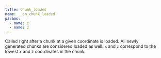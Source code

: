 ```yaml
---
title: chunk_loaded
name: __on_chunk_loaded
params:
  - name: x
  - name: z
---
```


Called right after a chunk at a given coordinate is loaded. All newly generated
chunks are considered loaded as well. `x` and `z` correspond to the lowest x and
z coordinates in the chunk.
